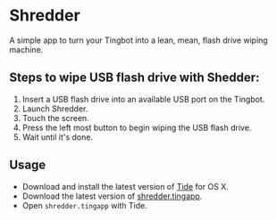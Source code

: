 # Shredder
A simple app to turn your Tingbot into a lean, mean, flash drive wiping machine.

## Steps to wipe USB flash drive with Shedder:

1. Insert a USB flash drive into an available USB port on the Tingbot.
2. Launch Shredder.
3. Touch the screen.
4. Press the left most button to begin wiping the USB flash drive.
5. Wait until it's done.

## Usage

* Download and install the latest version of [Tide](https://github.com/tingbot/tide/releases/) for OS X.
* Download the latest version of [shredder.tingapp](https://github.com/Techno-Hwizrdry/Shredder/archive/master.zip).
* Open `shredder.tingapp` with Tide.
